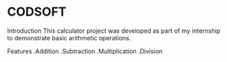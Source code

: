 # CODSOFT
Introduction
This calculator project was developed as part of my internship to demonstrate basic arithmetic operations.

Features
.Addition
.Subtraction
.Multiplication
.Division
